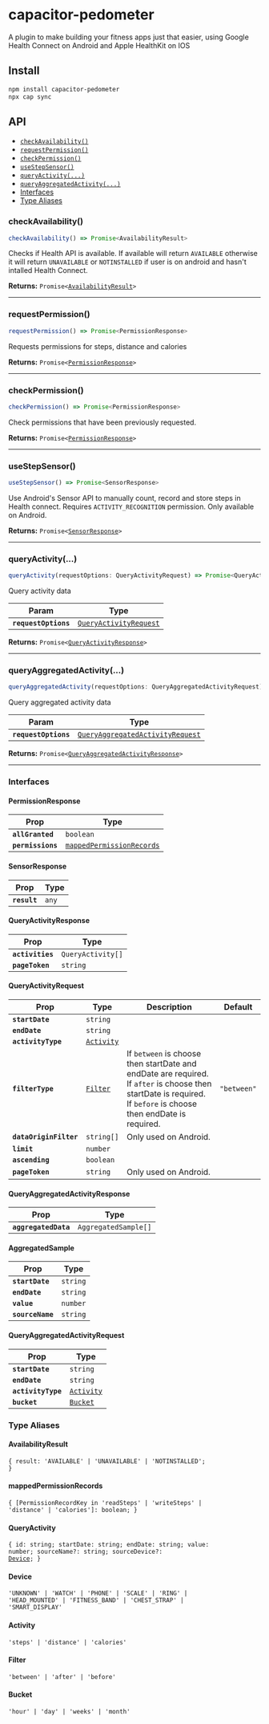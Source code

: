 # capacitor-pedometer

A plugin to make building your fitness apps just that easier, using Google Health Connect on Android and Apple HealthKit on IOS

## Install

```bash
npm install capacitor-pedometer
npx cap sync
```

## API

<docgen-index>

* [`checkAvailability()`](#checkavailability)
* [`requestPermission()`](#requestpermission)
* [`checkPermission()`](#checkpermission)
* [`useStepSensor()`](#usestepsensor)
* [`queryActivity(...)`](#queryactivity)
* [`queryAggregatedActivity(...)`](#queryaggregatedactivity)
* [Interfaces](#interfaces)
* [Type Aliases](#type-aliases)

</docgen-index>

<docgen-api>
<!--Update the source file JSDoc comments and rerun docgen to update the docs below-->

### checkAvailability()

```typescript
checkAvailability() => Promise<AvailabilityResult>
```

Checks if Health API is available. If available will return `AVAILABLE` otherwise it will return `UNAVAILABLE` or `NOTINSTALLED` if user is on android and hasn't intalled Health Connect.

**Returns:** <code>Promise&lt;<a href="#availabilityresult">AvailabilityResult</a>&gt;</code>

--------------------


### requestPermission()

```typescript
requestPermission() => Promise<PermissionResponse>
```

Requests permissions for steps, distance and calories

**Returns:** <code>Promise&lt;<a href="#permissionresponse">PermissionResponse</a>&gt;</code>

--------------------


### checkPermission()

```typescript
checkPermission() => Promise<PermissionResponse>
```

Check permissions that have been previously requested.

**Returns:** <code>Promise&lt;<a href="#permissionresponse">PermissionResponse</a>&gt;</code>

--------------------


### useStepSensor()

```typescript
useStepSensor() => Promise<SensorResponse>
```

Use Android's Sensor API to manually count, record and store steps in Health connect. Requires `ACTIVITY_RECOGNITION` permission. Only available on Android.

**Returns:** <code>Promise&lt;<a href="#sensorresponse">SensorResponse</a>&gt;</code>

--------------------


### queryActivity(...)

```typescript
queryActivity(requestOptions: QueryActivityRequest) => Promise<QueryActivityResponse>
```

Query activity data

| Param                | Type                                                                  |
| -------------------- | --------------------------------------------------------------------- |
| **`requestOptions`** | <code><a href="#queryactivityrequest">QueryActivityRequest</a></code> |

**Returns:** <code>Promise&lt;<a href="#queryactivityresponse">QueryActivityResponse</a>&gt;</code>

--------------------


### queryAggregatedActivity(...)

```typescript
queryAggregatedActivity(requestOptions: QueryAggregatedActivityRequest) => Promise<QueryAggregatedActivityResponse>
```

Query aggregated activity data

| Param                | Type                                                                                      |
| -------------------- | ----------------------------------------------------------------------------------------- |
| **`requestOptions`** | <code><a href="#queryaggregatedactivityrequest">QueryAggregatedActivityRequest</a></code> |

**Returns:** <code>Promise&lt;<a href="#queryaggregatedactivityresponse">QueryAggregatedActivityResponse</a>&gt;</code>

--------------------


### Interfaces


#### PermissionResponse

| Prop              | Type                                                                        |
| ----------------- | --------------------------------------------------------------------------- |
| **`allGranted`**  | <code>boolean</code>                                                        |
| **`permissions`** | <code><a href="#mappedpermissionrecords">mappedPermissionRecords</a></code> |


#### SensorResponse

| Prop         | Type             |
| ------------ | ---------------- |
| **`result`** | <code>any</code> |


#### QueryActivityResponse

| Prop             | Type                         |
| ---------------- | ---------------------------- |
| **`activities`** | <code>QueryActivity[]</code> |
| **`pageToken`**  | <code>string</code>          |


#### QueryActivityRequest

| Prop                   | Type                                          | Description                                                                                                                                                      | Default                |
| ---------------------- | --------------------------------------------- | ---------------------------------------------------------------------------------------------------------------------------------------------------------------- | ---------------------- |
| **`startDate`**        | <code>string</code>                           |                                                                                                                                                                  |                        |
| **`endDate`**          | <code>string</code>                           |                                                                                                                                                                  |                        |
| **`activityType`**     | <code><a href="#activity">Activity</a></code> |                                                                                                                                                                  |                        |
| **`filterType`**       | <code><a href="#filter">Filter</a></code>     | If `between` is choose then startDate and endDate are required. If `after` is choose then startDate is required. If `before` is choose then endDate is required. | <code>"between"</code> |
| **`dataOriginFilter`** | <code>string[]</code>                         | Only used on Android.                                                                                                                                            |                        |
| **`limit`**            | <code>number</code>                           |                                                                                                                                                                  |                        |
| **`ascending`**        | <code>boolean</code>                          |                                                                                                                                                                  |                        |
| **`pageToken`**        | <code>string</code>                           | Only used on Android.                                                                                                                                            |                        |


#### QueryAggregatedActivityResponse

| Prop                 | Type                            |
| -------------------- | ------------------------------- |
| **`aggregatedData`** | <code>AggregatedSample[]</code> |


#### AggregatedSample

| Prop             | Type                |
| ---------------- | ------------------- |
| **`startDate`**  | <code>string</code> |
| **`endDate`**    | <code>string</code> |
| **`value`**      | <code>number</code> |
| **`sourceName`** | <code>string</code> |


#### QueryAggregatedActivityRequest

| Prop               | Type                                          |
| ------------------ | --------------------------------------------- |
| **`startDate`**    | <code>string</code>                           |
| **`endDate`**      | <code>string</code>                           |
| **`activityType`** | <code><a href="#activity">Activity</a></code> |
| **`bucket`**       | <code><a href="#bucket">Bucket</a></code>     |


### Type Aliases


#### AvailabilityResult

<code>{ result: 'AVAILABLE' | 'UNAVAILABLE' | 'NOTINSTALLED'; }</code>


#### mappedPermissionRecords

<code>{ [PermissionRecordKey in 'readSteps' | 'writeSteps' | 'distance' | 'calories']: boolean; }</code>


#### QueryActivity

<code>{ id: string; startDate: string; endDate: string; value: number; sourceName?: string; sourceDevice?: <a href="#device">Device</a>; }</code>


#### Device

<code>'UNKNOWN' | 'WATCH' | 'PHONE' | 'SCALE' | 'RING' | 'HEAD_MOUNTED' | 'FITNESS_BAND' | 'CHEST_STRAP' | 'SMART_DISPLAY'</code>


#### Activity

<code>'steps' | 'distance' | 'calories'</code>


#### Filter

<code>'between' | 'after' | 'before'</code>


#### Bucket

<code>'hour' | 'day' | 'weeks' | 'month'</code>

</docgen-api>
